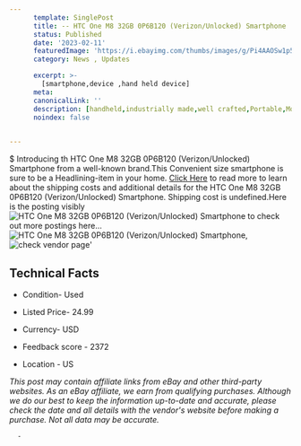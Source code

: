 ```yaml
---
      template: SinglePost
      title: -- HTC One M8 32GB 0P6B120 (Verizon/Unlocked) Smartphone
      status: Published
      date: '2023-02-11'
      featuredImage: 'https://i.ebayimg.com/thumbs/images/g/Pi4AAOSw1p5j4AbV/s-l225.jpg'
      category: News , Updates

      excerpt: >-
        [smartphone,device ,hand held device]
      meta:
      canonicalLink: ''
      description: [handheld,industrially made,well crafted,Portable,Mobile,Compact,Convenient,Lightweight,Maneuverable,Man-portable,Miniature,Carriable,Hand-held,Light,Holdable,Transportable,Mobile device,Pocket-sized,On-the-go,Wireless,Cordless,Compact size,Convenient size, smartphone,device ,hand held device]
      noindex: false
      

---
```

$
      Introducing th HTC One M8 32GB 0P6B120 (Verizon/Unlocked) Smartphone from a well-known brand.This Convenient size smartphone is sure to be a Headlining-item in your home. [Click Here](https://www.ebay.com/itm/165924329329?hash=item26a1dc5771%3Ag%3APi4AAOSw1p5j4AbV&amdata=enc%3AAQAHAAAA4JBKNoZHPq813zqZi3rluzjzmBlzhaHmFaEd1dQESAqy9%2FX48f%2BMp85O9M31PyDs8gLTWIjcEDtQN0rTTKvMMqQz7ryhyIwWxMmfKC6LeFBCaa%2BBqM14glRALT539ku9f64qzJDqTaWhP7YJuie4d2heT4NSvE0AySGHWWlsh9JlIgKqVAUWyk8UcSa1zxbSGbaO1hWjh9w4cyu6%2Fyd9C5k0LNS%2FkTwxWtEwCJZwL8XD%2B5fyct%2BoSHy7JJ51g4Sz8ZJT2Khj9Br3O0Lw1Tx4X1jsACfjjBlm7zPvxCdBA0Gz&mkevt=1&mkcid=1&mkrid=711-53200-19255-0&campid=%253CePNCampaignId%253E&customid=%253CreferenceId%253E&toolid=10049) to read more to learn about the shipping costs and additional details for the HTC One M8 32GB 0P6B120 (Verizon/Unlocked) Smartphone. Shipping cost is undefined.Here is the posting visibly ![HTC One M8 32GB 0P6B120 (Verizon/Unlocked) Smartphone](https://i.ebayimg.com/thumbs/images/g/Pi4AAOSw1p5j4AbV/s-l225.jpg) to check out more postings here... ![HTC One M8 32GB 0P6B120 (Verizon/Unlocked) Smartphone](https://i.ebayimg.com/images/g/Pi4AAOSw1p5j4AbV/s-l1600.jpg), ![check vendor page](https://origin-galleryplus.ebayimg.com/ws/web/165924329329_2_0_1/225x225.jpg,https://origin-galleryplus.ebayimg.com/ws/web/165924329329_3_0_1/225x225.jpg,https://origin-galleryplus.ebayimg.com/ws/web/165924329329_4_0_1/225x225.jpg,https://origin-galleryplus.ebayimg.com/ws/web/165924329329_5_0_1/225x225.jpg,https://origin-galleryplus.ebayimg.com/ws/web/165924329329_6_0_1/225x225.jpg)'

      

 ## Technical Facts 



     
      

 - Condition- Used 


      

 - Listed Price- 24.99 


      

 - Currency- USD 


      

 - Feedback score - 2372 


      

 - Location - US 


      
      

 *_This post may contain affiliate links from eBay and other third-party websites. As an eBay affiliate, we earn from qualifying purchases. Although we do our best to keep the information up-to-date and accurate, please check the date and all details with the vendor's website before making a purchase. Not all data may be accurate._*




      -
